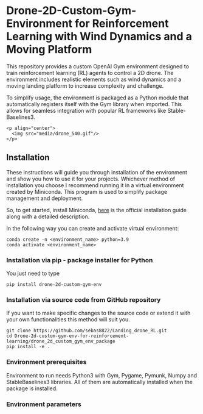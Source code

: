 # Drone-2D-Custom-Gym-Environment for Reinforcement Learning with Wind Dynamics and a Moving Platform

This repository provides a custom OpenAI Gym environment designed to train reinforcement learning (RL) agents to control a 2D drone. The environment includes realistic elements such as wind dynamics and a moving landing platform to increase complexity and challenge.

To simplify usage, the environment is packaged as a Python module that automatically registers itself with the Gym library when imported. This allows for seamless integration with popular RL frameworks like Stable-Baselines3.
```
<p align="center">
  <img src="media/drone_540.gif"/>
</p>
```
## Installation

These instructions will guide you through installation of the environment and
show you how to use it for your projects. Whichever method of installation you
choose I recommend running it in a virtual environment created by Miniconda.
This program is used to simplify package management and deployment.

So, to get started, install Miniconda, [here](https://docs.conda.io/en/latest/miniconda.html)
is the official installation guide along with a detailed description.

In the following way you can create and activate virtual environment:

```
conda create -n <environment_name> python=3.9
conda activate <environment_name>
```

### Installation via pip - package installer for Python

You just need to type

```
pip install drone-2d-custom-gym-env
```

### Installation via source code from GitHub repository

If you want to make specific changes to the source code or extend it with your
own functionalities this method will suit you.

```
git clone https://github.com/sebas8822/Landing_drone_RL.git
cd Drone-2d-custom-gym-env-for-reinforcement-learning/drone_2d_custom_gym_env_package
pip install -e .
```



### Environment prerequisites

Environment to run needs Python3 with Gym, Pygame, Pymunk, Numpy and StableBaselines3
libraries. All of them are automatically installed when the package is installed.

<!-- ## Environment details

This environment is divided into three areas marked by individual squares.
The smallest square is a graphical representation of the space in which the drone
can be spawned at the beginning of each episode. The larger square limits the space
in which the target point can appear. The agent must learn how to fly the drone to this
point. The largest square is the limitation of the space that drone can fly to.
If the drone flies beyond this, the current episode ends.

The drone model in this environment is a rigid body consisting of three segments.
Two of them represent the drone's motors. They can generate a lifting force, the
values of which are shown by the length of the red lines coming from the individual
motors. The gray lines behind them are there for scale. At the beginning of each
episode, the drone is thrown away in random directions with random force and for a
fixed number of timesteps his motors are blocked. This is to create a situation
where the RL agent has to cope with controlling the flight of the falling drone.
The red color of the trajectory line shows the flight stage in which the agent had
no control over the drone.

The physics engine for this environment runs at 60fps.

### Initial episode conditions

At the start of each episode, the aircraft is placed in the smallest square with
a random slope angle from -45° to 45°. Then it is thrown in random directions with
random force. The values of this force and the size of the square were selected
experimentally so that the drone in each possible situation could save himself.

### Ending episode conditions

Each episode ends if the drone's inclination exceeds 90° or if the aircraft flies
outside the allowed area. Additionally, each episode is limited in duration by the
maximum number of timesteps.

### Agent action and observation space

The space of actions made available to the RL agent consists of two values from -1
to 1. They are correlated with the forces with which the left and right motors of
the drone can operate. The value -1 means no force, and value 1 is the maximum
possible force.

The observation space consists of eight values, all ranging from -1 to 1.
- The first two represent the linear speed of the drone in the x and y axes.
They are calibrated so that the values -1 and 1 are the maximum possible speeds
that the aircraft can reach in the available space.
- The third number shows the current angular speed of the drone. Like the first two
was scaled so that the numbers -1 and 1 represent the maximum possible value to
obtain in this simulation.
- The fourth number contains the aircraft pitch information, the numbers -1 and 1
are returned for 90° tilts.
- The fifth and sixth numbers carry information about the drone's distance from
the target in the x and y axes. They are calibrated to return 0 when the drone is
on target and values of -1 and 1 when the drone is at the boundary of the space it
is allowed to move in.
- The seventh and eighth numbers contain information about the drone's position
in the available space. Value 0 is returned when the drone is in the center
of available space.

### Reward function

The RL agent controlling the drone must be effectively encouraged to approach the
target point. Therefore, the reward function for this environment adopts the
following formula.

<img src="https://render.githubusercontent.com/render/math?math={\Large\color{black}R(d_{x}, d_{y})=\frac{1}{d_{x}%2B0.1}%2B\frac{1}{d_{y}%2B0.1}}#gh-light-mode-only">
<img src="https://render.githubusercontent.com/render/math?math={\Large\color{white}R(d_{x}, d_{y})=\frac{1}{d_{x}%2B0.1}%2B\frac{1}{d_{y}%2B0.1}}#gh-dark-mode-only">

Variables dx and dy are the fifth and sixth values from the agent observation space.

Additionally, the drone is penalized for ending the episode prematurely with -10 penalties. -->

### Environment parameters

<!-- This environment provides several parameters that can change the way it works.

- render_sim: (bool) if true, a graphic is generated
- render_path: (bool) if true, the drone's path is drawn
- render_shade: (bool) if true, the drone's shade is drawn
- shade_distance: (int) distance between consecutive drone's shades
- n_steps: (int) number of time steps
- n_fall_steps: (int) the number of initial steps for which the drone can't do anything
- change_target: (bool) if true, mouse click change target positions
- initial_throw: (bool) if true, the drone is initially thrown with random force

You can change them when creating env variable.

```
env = gym.make('drone-2d-custom-v0', render_sim=True, render_path=True, render_shade=True,
               shade_distance=70, n_steps=500, n_fall_steps=10, change_target=True,
               initial_throw=True)
```

## See also

Everything available in this repository was created for the needs of my bachelor thesis.
If you can read in Polish and you are interested in it, you can find it
[here](https://www.ap.uj.edu.pl/diplomas/151837/?_s=1). It includes details on the
training process for sample agents and a description of the reward function selection process.

You may also be interested in other environments I have created. Go to the repositories
where they are located by clicking on the gifs below.

<p align="center">
  <a href="https://github.com/mareo1208/Single-cartpole-custom-gym-env-for-reinforcement-learning.git">
    <img src="media/cartpole_360.gif"/>
  </a>
  <a href="https://github.com/mareo1208/Double-cartpole-custom-gym-env-for-reinforcement-learning.git">
    <img src="media/double_cartpole_360.gif"/>
  </a>
</p> -->
